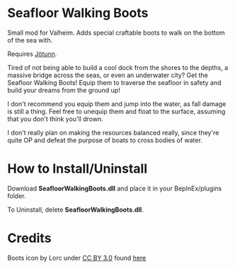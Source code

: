 # Seafloor Walking Boots
Small mod for Valheim. Adds special craftable boots to walk on the bottom of the sea with.

Requires [Jötunn](https://www.nexusmods.com/valheim/mods/1138).

Tired of not being able to build a cool dock from the shores to the depths, a massive bridge across the seas, or even an underwater city? Get the Seafloor Walking Boots! Equip them to traverse the seafloor in safety and build your dreams from the ground up!

I don't recommend you equip them and jump into the water, as fall damage is still a thing. Feel free to unequip them and float to the surface, assuming that you don't think you'll drown.

I don't really plan on making the resources balanced really, since they're quite OP and defeat the purpose of boats to cross bodies of water.

# How to Install/Uninstall
Download __SeafloorWalkingBoots.dll__ and place it in your BepInEx/plugins folder.

To Uninstall, delete __SeafloorWalkingBoots.dll__.

# Credits

Boots icon by Lorc under [CC BY 3.0](https://creativecommons.org/licenses/by/3.0/) found [here](https://game-icons.net/1x1/lorc/boots.html)

